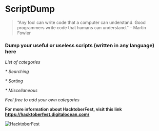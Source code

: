 # ScriptDump

>“Any fool can write code that a computer can understand.
>Good programmers write code that humans can understand.”
>                                                   – Martin Fowler

### Dump your useful or useless scripts (written in any language) here

_List of categories_

_* Searching_

_* Sorting_

_* Miscellaneous_

_Feel free to add your own categories_

__For more information about HacktoberFest, visit this link https://hacktoberfest.digitalocean.com/__

![HacktoberFest](https://hacktoberfest.digitalocean.com/assets/HF19_social-744d976f227e4aff6866443abcede8c651b309ec9c7c9f7410f5944f8e1299b9.png)